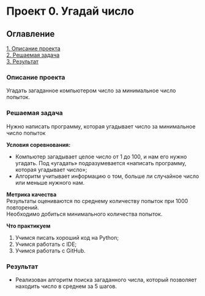 # Проект 0. Угадай число

## Оглавление  
[1. Описание проекта](README.md#Описание-проекта)  
[2. Решаемая задача](README.md#Решаемая-задача)  
[3. Результат](README.md#Результат)    

### Описание проекта    
Угадать загаданное компьютером число за минимальное число попыток.

### Решаемая задача    
Нужно написать программу, которая угадывает число за минимальное число попыток

**Условия соревнования:**  
* Компьютер загадывает целое число от 1 до 100, и нам его нужно угадать. Под «угадать» подразумевается «написать программу, которая угадывает число»;
* Алгоритм учитывает информацию о том, больше ли случайное число или меньше нужного нам.

**Метрика качества**     
Результаты оцениваются по среднему количеству попыток при 1000 повторений.  
Необходимо добиться минимального количества попыток.

**Что практикуем**     
1. Учимся писать хороший код на Python;
2. Учимся работать с IDE;
3. Учимся работать с GitHub.

### Результат  
* Реализован алгоритм поиска загаданного числа, который позволяет находить число в среднем за 5 шагов.
